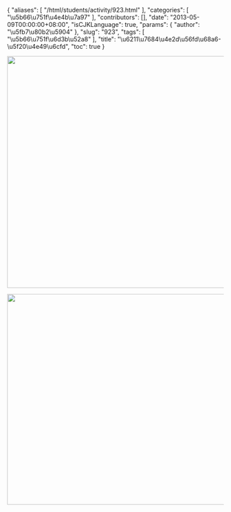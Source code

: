 {
    "aliases": [
        "/html/students/activity/923.html"
    ],
    "categories": [
        "\u5b66\u751f\u4e4b\u7a97"
    ],
    "contributors": [],
    "date": "2013-05-09T00:00:00+08:00",
    "isCJKLanguage": true,
    "params": {
        "author": "\u5fb7\u80b2\u5904"
    },
    "slug": "923",
    "tags": [
        "\u5b66\u751f\u6d3b\u52a8"
    ],
    "title": "\u6211\u7684\u4e2d\u56fd\u68a6-\u5f20\u4e49\u6cfd",
    "toc": true
}

<img
    src="https://cdn.tfls.online/mirror/full/42c36dd3820ee044d30461d5df9700cdba858028.jpg"
    style="display:block;margin-left:auto;margin-right:auto;"
    decoding="async"
    fetchpriority="auto"
    loading="lazy"
    height="539"
    width="562"
/>


<img
    src="https://cdn.tfls.online/mirror/full/429e2b3b05191bfef8541c3d4163c4ffbde4e26d.jpg"
    style="display:block;margin-left:auto;margin-right:auto;"
    decoding="async"
    fetchpriority="auto"
    loading="lazy"
    height="490"
    width="559"
/>

